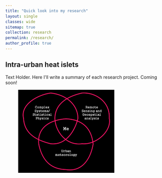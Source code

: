 ```yaml
---
title: "Quick look into my research"
layout: single
classes: wide
sitemap: true
collection: research
permalink: /research/
author_profile: true
---
```




## Intra-urban heat islets

<!-- ![](/assets/images/World_Map.png) -->

Text Holder. Here I'll write a summary of each research project. Coming soon!

<figure style="width: 300px" class="align-right">
  <img src="/assets/images/Research-Venn.png" alt="">
</figure>

